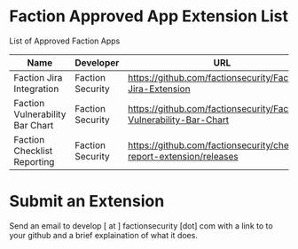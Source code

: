 # Faction Approved App Extension List


List of Approved Faction Apps

| Name | Developer | URL |
| --- | --- | --- |
| Faction Jira Integration | Faction Security | https://github.com/factionsecurity/Faction-Jira-Extension |
| Faction Vulnerability Bar Chart | Faction Security | https://github.com/factionsecurity/Faction-Vulnerability-Bar-Chart |
| Faction Checklist Reporting | Faction Security | https://github.com/factionsecurity/checklist-report-extension/releases |


# Submit an Extension
Send an email to develop [ at ] factionsecurity [dot] com with a link to to your github and a brief explaination of what it does. 
